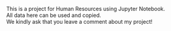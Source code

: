 This is a project for Human Resources using Jupyter Notebook.  
All data here can be used and copied.  
We kindly ask that you leave a comment about my project!  

